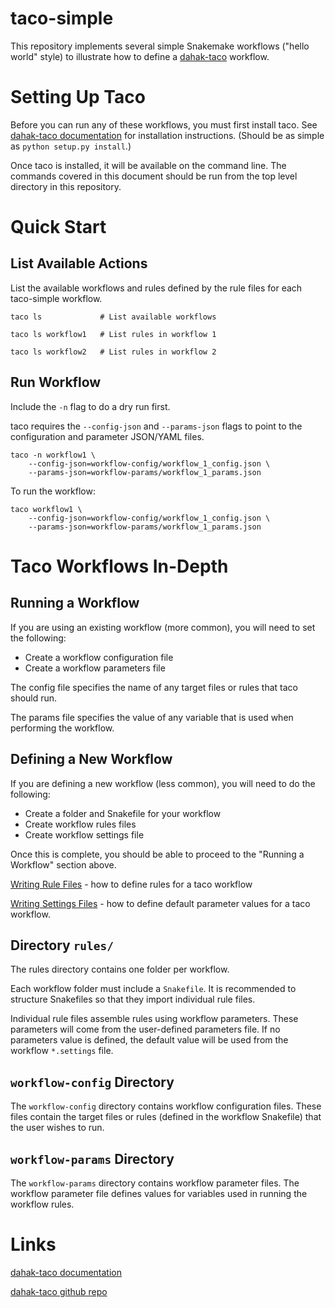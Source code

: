 # taco-simple

This repository implements several simple Snakemake workflows
("hello world" style) to illustrate how to define a 
[dahak-taco](https://github.com/dahak-metagenomics/dahak-taco)
workflow.


# Setting Up Taco

Before you can run any of these workflows, you must first 
install taco. See [dahak-taco documentation](https://dahak-metagenomics.github.io/dahak-taco)
for installation instructions. (Should be as simple as
`python setup.py install`.)

Once taco is installed, it will be available on the 
command line. The commands covered in this document
should be run from the top level directory in 
this repository.


# Quick Start

## List Available Actions

List the available workflows and rules 
defined by the rule files for each 
taco-simple workflow.

```
taco ls             # List available workflows

taco ls workflow1   # List rules in workflow 1

taco ls workflow2   # List rules in workflow 2
```

## Run Workflow

Include the `-n` flag to do a dry run first.

taco requires the `--config-json` and `--params-json` 
flags to point to the configuration and parameter
JSON/YAML files.

```
taco -n workflow1 \
    --config-json=workflow-config/workflow_1_config.json \
    --params-json=workflow-params/workflow_1_params.json
```

To run the workflow:

```
taco workflow1 \
    --config-json=workflow-config/workflow_1_config.json \
    --params-json=workflow-params/workflow_1_params.json
```



# Taco Workflows In-Depth


## Running a Workflow

If you are using an existing workflow (more common), 
you will need to set the following:

* Create a workflow configuration file
* Create a workflow parameters file

The config file specifies the name of any target files 
or rules that taco should run.

The params file specifies the value of any variable that is 
used when performing the workflow. 


## Defining a New Workflow

If you are defining a new workflow (less common), 
you will need to do the following:

* Create a folder and Snakefile for your workflow
* Create workflow rules files
* Create workflow settings file

Once this is complete, you should be able to proceed
to the "Running a Workflow" section above.

[Writing Rule Files](#) - how to define rules for a taco workflow

[Writing Settings Files](#) - how to define default parameter values for a taco workflow.




## Directory `rules/` 

The rules directory contains one folder per workflow.

Each workflow folder must include a `Snakefile`.
It is recommended to structure Snakefiles so that 
they import individual rule files. 

Individual rule files assemble rules using workflow 
parameters. These parameters will come from the 
user-defined parameters file. If no parameters value
is defined, the default value will be used from the 
workflow `*.settings` file.

## `workflow-config` Directory

The `workflow-config` directory contains workflow 
configuration files. These files contain the 
target files or rules (defined in the workflow 
Snakefile) that the user wishes to run.

## `workflow-params` Directory

The `workflow-params` directory contains workflow
parameter files. The workflow parameter file defines
values for variables used in running the workflow
rules.



# Links

[dahak-taco documentation](https://dahak-metagenomics.github.io/dahak-taco/)

[dahak-taco github repo](https://github.com/dahak-metagenomics/dahak-taco)

